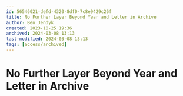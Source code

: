 ```yaml
---
id: 56546021-defd-4320-8df0-7c8e9429c26f
title: No Further Layer Beyond Year and Letter in Archive
author: Ben Jendyk
created: 2023-10-25 19:36
archived: 2024-03-08 13:13
last-modified: 2024-03-08 13:13
tags: [access/archived]
---
```


# No Further Layer Beyond Year and Letter in Archive
